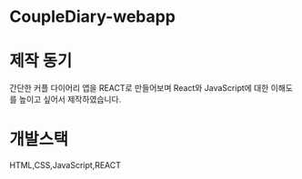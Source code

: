 # CoupleDiary-webapp

# 제작 동기

간단한 커플 다이어리 앱을 REACT로 만들어보며 React와 JavaScript에 대한 이해도를 높이고 싶어서 제작하였습니다.

# 개발스택

HTML,CSS,JavaScript,REACT
